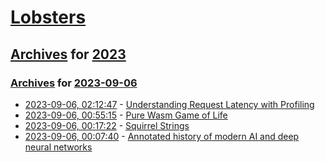 # [Lobsters](../../../README.md)

## [Archives](../../index.md) for [2023](../index.md)

### [Archives](../../index.md) for [2023-09-06](index.md)

* [2023-09-06, 02:12:47](https://lobste.rs/s/a05jcz/understanding_request_latency_with) - [Understanding Request Latency with Profiling](https://richardstartin.github.io/posts/wallclock-profiler)
* [2023-09-06, 00:55:15](https://lobste.rs/s/zzq613/pure_wasm_game_life) - [Pure Wasm Game of Life](https://ashen.earth/wasm-game-of-life-1)
* [2023-09-06, 00:17:22](https://lobste.rs/s/shiknq/squirrel_strings) - [Squirrel Strings](https://blog.brixit.nl/squirrel-strings/)
* [2023-09-06, 00:07:40](https://lobste.rs/s/ul2bgi/annotated_history_modern_ai_deep_neural) - [Annotated history of modern AI and deep neural networks](https://people.idsia.ch/~juergen/deep-learning-history.html)
